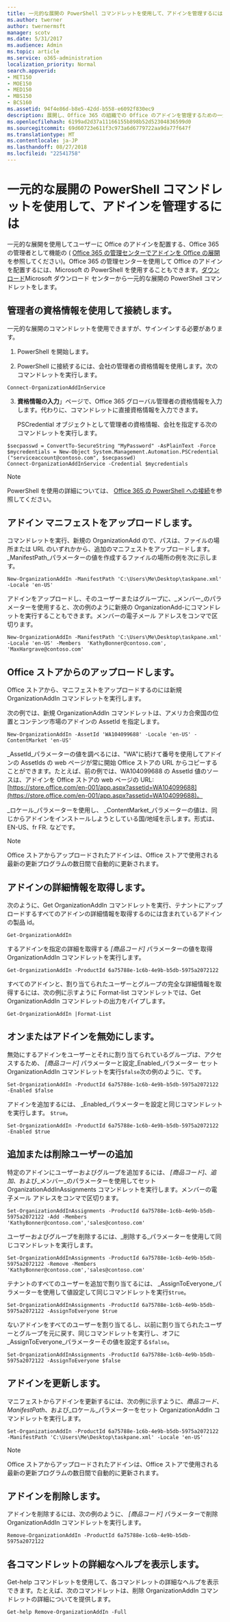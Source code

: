 ```yaml
---
title: 一元的な展開の PowerShell コマンドレットを使用して、アドインを管理するには
ms.author: twerner
author: twernermsft
manager: scotv
ms.date: 5/31/2017
ms.audience: Admin
ms.topic: article
ms.service: o365-administration
localization_priority: Normal
search.appverid:
- MET150
- MOE150
- MED150
- MBS150
- BCS160
ms.assetid: 94f4e86d-b8e5-42dd-b558-e6092f830ec9
description: 展開し、Office 365 の組織での Office のアドインを管理するための一元的な展開の PowerShell コマンドレットを使用します。
ms.openlocfilehash: 6199ad2d37a11166155b898b52d52304836599d0
ms.sourcegitcommit: 69d60723e611f3c973a6d6779722aa9da77f647f
ms.translationtype: MT
ms.contentlocale: ja-JP
ms.lasthandoff: 08/27/2018
ms.locfileid: "22541758"
---
```

# <a name="use-the-centralized-deployment-powershell-cmdlets-to-manage-add-ins"></a>一元的な展開の PowerShell コマンドレットを使用して、アドインを管理するには

一元的な展開を使用してユーザーに Office のアドインを配置する、Office 365 の管理者として機能の ( [Office 365 の管理センターでアドインを Office の展開](https://support.office.com/article/737e8c86-be63-44d7-bf02-492fa7cd9c3f.aspx)を参照してください)。Office 365 の管理センターを使用して Office のアドインを配置するには、Microsoft の PowerShell を使用することもできます。[ダウンロード](https://go.microsoft.com/fwlink/p/?linkid=850850)Microsoft ダウンロード センターから一元的な展開の PowerShell コマンドレットをします。 
    
## <a name="connect-using-your-admin-credentials"></a>管理者の資格情報を使用して接続します。

一元的な展開のコマンドレットを使用できますが、サインインする必要があります。
  
1. PowerShell を開始します。
    
2. PowerShell に接続するには、会社の管理者の資格情報を使用します。次のコマンドレットを実行します。
    
  ```
  Connect-OrganizationAddInService
  ```

3. **資格情報の入力**」ページで、Office 365 グローバル管理者の資格情報を入力します。代わりに、コマンドレットに直接資格情報を入力できます。 
    
    PSCredential オブジェクトとして管理者の資格情報、会社を指定する次のコマンドレットを実行します。
    
  ```
  $secpasswd = ConvertTo-SecureString "MyPassword" -AsPlainText -Force
  $mycredentials = New-Object System.Management.Automation.PSCredential ("serviceaccount@contoso.com", $secpasswd)
  Connect-OrganizationAddInService -Credential $mycredentials
  ```

> [!NOTE]
> PowerShell を使用の詳細については、 [Office 365 の PowerShell への接続](https://go.microsoft.com/fwlink/p/?linkid=848585)を参照してください。 
  
## <a name="upload-an-add-in-manifest"></a>アドイン マニフェストをアップロードします。

コマンドレットを実行、新規の OrganizationAdd ので、パスは、ファイルの場所または URL のいずれかから、追加のマニフェストをアップロードします。_ManifestPath_パラメーターの値を作成するファイルの場所の例を次に示します。 
  
```
New-OrganizationAddIn -ManifestPath 'C:\Users\Me\Desktop\taskpane.xml' -Locale 'en-US'
```

アドインをアップロードし、そのユーザーまたはグループに、_メンバー_のパラメーターを使用すると、次の例のように新規の OrganizationAdd-にコマンドレットを実行することもできます。メンバーの電子メール アドレスをコンマで区切ります。 
  
```
New-OrganizationAddIn -ManifestPath 'C:\Users\Me\Desktop\taskpane.xml' -Locale 'en-US' -Members  'KathyBonner@contoso.com', 'MaxHargrave@contoso.com'
```

## <a name="upload-an-add-in-from-the-office-store"></a>Office ストアからのアップロードします。

Office ストアから、マニフェストをアップロードするのには新規 OrganizationAddIn コマンドレットを実行します。
  
次の例では、新規 OrganizationAddIn コマンドレットは、アメリカ合衆国の位置とコンテンツ市場のアドインの AssetId を指定します。
  
```
New-OrganizationAddIn -AssetId 'WA104099688' -Locale 'en-US' -ContentMarket 'en-US'
```

_AssetId_パラメーターの値を調べるには、"WA"に続けて番号を使用してアドインの AssetIds の web ページが常に開始 Office ストアの URL からコピーすることができます。たとえば、前の例では、WA104099688 の AssetId 値のソースは、アドインを Office ストアの web ページの URL: [https://store.office.com/en-001/app.aspx?assetid=WA104099688](https://store.office.com/en-001/app.aspx?assetid=WA104099688)。
  
_ロケール_パラメーターを使用し、 _ContentMarket_パラメーターの値は、同じからアドインをインストールしようとしている国/地域を示します。形式は、EN-US、fr FR. などです。 
  
> [!NOTE]
> Office ストアからアップロードされたアドインは、Office ストアで使用される最新の更新プログラムの数日間で自動的に更新されます。 
  
## <a name="get-details-of-an-add-in"></a>アドインの詳細情報を取得します。

次のように、Get OrganizationAddIn コマンドレットを実行、テナントにアップロードするすべてのアドインの詳細情報を取得するのには含まれているアドインの製品 id。
  
```
Get-OrganizationAddIn
```

するアドインを指定の詳細を取得する _[商品コード]_ パラメーターの値を取得 OrganizationAddIn コマンドレットを実行します。 
  
```
Get-OrganizationAddIn -ProductId 6a75788e-1c6b-4e9b-b5db-5975a2072122
```

すべてのアドインと、割り当てられたユーザーとグループの完全な詳細情報を取得するには、次の例に示すように Format-list コマンドレットでは、Get OrganizationAddIn コマンドレットの出力をパイプします。
  
```
Get-OrganizationAddIn |Format-List
```

## <a name="turn-on-or-turn-off-an-add-in"></a>オンまたはアドインを無効にします。

無効にするアドインをユーザーとそれに割り当てられているグループは、アクセスするため、 _[商品コード]_ パラメーターと設定_Enabled_パラメーター セット OrganizationAddIn コマンドレットを実行`$false`次の例のように、です。
  
```
Set-OrganizationAddIn -ProductId 6a75788e-1c6b-4e9b-b5db-5975a2072122 -Enabled $false
```

アドインを追加するには、 _Enabled_パラメーターを設定と同じコマンドレットを実行します。 `$true`。
  
```
Set-OrganizationAddIn -ProductId 6a75788e-1c6b-4e9b-b5db-5975a2072122 -Enabled $true
```

## <a name="add-or-remove-users-from-an-add-in"></a>追加または削除ユーザーの追加

特定のアドインにユーザーおよびグループを追加するには、 _[商品コード]_、_追加_、および_メンバー_のパラメーターを使用してセット OrganizationAddInAssignments コマンドレットを実行します。メンバーの電子メール アドレスをコンマで区切ります。 
  
```
Set-OrganizationAddInAssignments -ProductId 6a75788e-1c6b-4e9b-b5db-5975a2072122 -Add -Members 'KathyBonner@contoso.com','sales@contoso.com'
```

ユーザーおよびグループを削除するには、_削除する_パラメーターを使用して同じコマンドレットを実行します。 
  
```
Set-OrganizationAddInAssignments -ProductId 6a75788e-1c6b-4e9b-b5db-5975a2072122 -Remove -Members 'KathyBonner@contoso.com','sales@contoso.com'
```

テナントのすべてのユーザーを追加で割り当てるには、 _AssignToEveryone_パラメーターを使用して値設定して同じコマンドレットを実行`$true`。
  
```
Set-OrganizationAddInAssignments -ProductId 6a75788e-1c6b-4e9b-b5db-5975a2072122 -AssignToEveryone $true
```

ないアドインをすべてのユーザーを割り当てるし、以前に割り当てられたユーザーとグループを元に戻す、同じコマンドレットを実行し、オフに_AssignToEveryone_パラメーターその値を設定する`$false`。
  
```
Set-OrganizationAddInAssignments -ProductId 6a75788e-1c6b-4e9b-b5db-5975a2072122 -AssignToEveryone $false
```

## <a name="update-an-add-in"></a>アドインを更新します。

マニフェストからアドインを更新するには、次の例に示すように、_商品コード_、 _ManifestPath_、および_ロケール_パラメーターをセット OrganizationAddIn コマンドレットを実行します。 
  
```
Set-OrganizationAddIn -ProductId 6a75788e-1c6b-4e9b-b5db-5975a2072122 -ManifestPath 'C:\Users\Me\Desktop\taskpane.xml' -Locale 'en-US'
```

> [!NOTE]
> Office ストアからアップロードされたアドインは、Office ストアで使用される最新の更新プログラムの数日間で自動的に更新されます。 
  
## <a name="delete-an-add-in"></a>アドインを削除します。

アドインを削除するには、次の例のように、 _[商品コード]_ パラメーターで削除 OrganizationAddIn コマンドレットを実行します。 
  
```
Remove-OrganizationAddIn -ProductId 6a75788e-1c6b-4e9b-b5db-5975a2072122
```

## <a name="get-detailed-help-for-each-cmdlet"></a>各コマンドレットの詳細なヘルプを表示します。

Get-help コマンドレットを使用して、各コマンドレットの詳細なヘルプを表示できます。たとえば、次のコマンドレットは、削除 OrganizationAddIn コマンドレットの詳細についてを提供します。
  
```
Get-help Remove-OrganizationAddIn -Full
```


